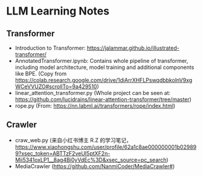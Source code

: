# LLM Learning Notes
## Transformer
- Introduction to Transformer: https://jalammar.github.io/illustrated-transformer/
- AnnotatedTransformer.ipynb: Contains whole pipeline of transformer, including model architecture, model training and additional components like BPE. (Copy from https://colab.research.google.com/drive/1diArrXHFLPswqdbbkolnV9xgWCeVVUZO#scrollTo=9a429510)
- linear_attention_transformer.py (Whole project can be seen at: https://github.com/lucidrains/linear-attention-transformer/tree/master)
- rope.py (From: https://nn.labml.ai/transformers/rope/index.html)
## Crawler
- craw_web.py (来自小红书博主 R.Z 的学习笔记，https://www.xiaohongshu.com/user/profile/62a1c8ae000000001b029899?xsec_token=ABTTzF2veUI5ptXF2n-Mii5341oxLP1__8ag4Bi0yVdEc%3D&xsec_source=pc_search)
- MediaCrawler (https://github.com/NanmiCoder/MediaCrawler#)

